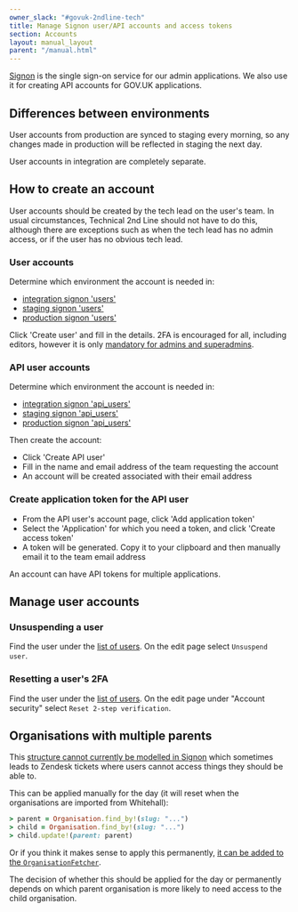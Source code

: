 ```yaml
---
owner_slack: "#govuk-2ndline-tech"
title: Manage Signon user/API accounts and access tokens
section: Accounts
layout: manual_layout
parent: "/manual.html"
---
```


[Signon](https://docs.publishing.service.gov.uk/repos/signon.html) is the
single sign-on service for our admin applications. We also use it for
creating API accounts for GOV.UK applications.

## Differences between environments

User accounts from production are synced to staging every morning, so any
changes made in production will be reflected in staging the next day.

User accounts in integration are completely separate.

## How to create an account

User accounts should be created by the tech lead on the user's team. In
usual circumstances, Technical 2nd Line should not have to do this, although there
are exceptions such as when the tech lead has no admin access, or if the
user has no obvious tech lead.

### User accounts

Determine which environment the account is needed in:

- [integration signon 'users'](https://signon.integration.publishing.service.gov.uk/users)
- [staging signon 'users'](https://signon.staging.publishing.service.gov.uk/users)
- [production signon 'users'](https://signon.publishing.service.gov.uk/users)

Click 'Create user' and fill in the details. 2FA is encouraged for all,
including editors, however it is only [mandatory for admins and superadmins](https://github.com/alphagov/signon/commit/83cb90132831441fa4fb10027a03aa122a18502f#diff-4676c008b11a5480d73d4a6de01e45b9R233).

### API user accounts

Determine which environment the account is needed in:

- [integration signon 'api_users'](https://signon.integration.publishing.service.gov.uk/api_users)
- [staging signon 'api_users'](https://signon.staging.publishing.service.gov.uk/api_users)
- [production signon 'api_users'](https://signon.publishing.service.gov.uk/api_users)

Then create the account:

- Click 'Create API user'
- Fill in the name and email address of the team requesting the account
- An account will be created associated with their email address

### Create application token for the API user

- From the API user's account page, click 'Add application token'
- Select the 'Application' for which you need a token, and click 'Create access token'
- A token will be generated. Copy it to your clipboard and then manually email it to the team email address

An account can have API tokens for multiple applications.

## Manage user accounts

### Unsuspending a user

Find the user under the [list of users](https://signon.publishing.service.gov.uk/users).
On the edit page select `Unsuspend user`.

### Resetting a user's 2FA

Find the user under the [list of users](https://signon.publishing.service.gov.uk/users).
On the edit page under "Account security" select `Reset 2-step verification`.

## Organisations with multiple parents

This [structure cannot currently be modelled in Signon][signon-multiple-parents-issue]
which sometimes leads to Zendesk tickets where users cannot access things they should
be able to.

This can be applied manually for the day (it will reset when the organisations are
imported from Whitehall):

```rb
> parent = Organisation.find_by!(slug: "...")
> child = Organisation.find_by!(slug: "...")
> child.update!(parent: parent)
```

Or if you think it makes sense to apply this permanently,
[it can be added to the `OrganisationFetcher`][organisation-fetcher].

The decision of whether this should be applied for the day or permanently depends on
which parent organisation is more likely to need access to the child organisation.

[signon-multiple-parents-issue]: https://github.com/alphagov/signon/issues/1572
[organisation-fetcher]: https://github.com/alphagov/signon/commit/31066d931c073250f0c5d83b0312a489b12c870c
